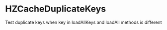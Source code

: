 # HZCacheDuplicateKeys
Test duplicate keys when key in loadAllKeys and loadAll methods is different
